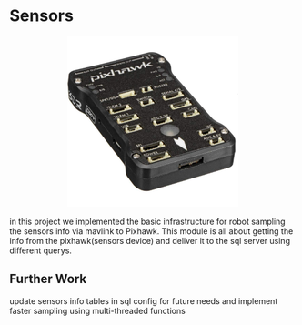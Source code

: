 # Sensors

<p align="center">
 <img src="./assets/sensors.jpg" height="300" width="300">
</p>

in this project we implemented the basic infrastructure for robot sampling the sensors info via mavlink to Pixhawk.
This module is all about getting the info from the pixhawk(sensors device) and deliver it to the sql server using different querys.

## Further Work
update sensors info tables in sql config for future needs and implement faster sampling using multi-threaded functions
